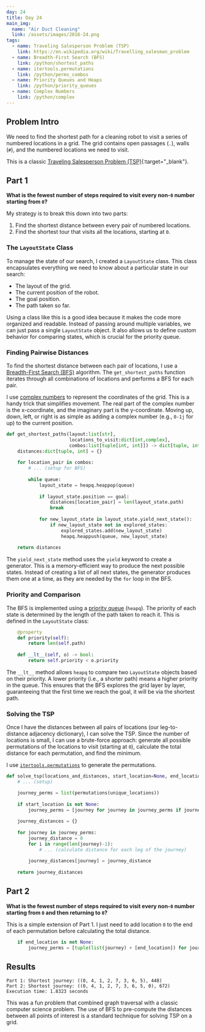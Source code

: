 ```yaml
---
day: 24
title: Day 24
main_img:
  name: "Air Duct Cleaning"
  link: /assets/images/2016-24.png
tags:
  - name: Traveling Salesperson Problem (TSP)
    link: https://en.wikipedia.org/wiki/Travelling_salesman_problem
  - name: Breadth-First Search (BFS)
    link: /python/shortest_paths
  - name: itertools.permutations
    link: /python/perms_combos
  - name: Priority Queues and Heaps
    link: /python/priority_queues
  - name: Complex Numbers
    link: /python/complex
---
```


## Problem Intro

We need to find the shortest path for a cleaning robot to visit a series of numbered locations in a grid. The grid contains open passages (`.`), walls (`#`), and the numbered locations we need to visit.

This is a classic [Traveling Salesperson Problem (TSP)](https://en.wikipedia.org/wiki/Travelling_salesman_problem){:target="_blank"}.

## Part 1

**What is the fewest number of steps required to visit every non-`0` number starting from `0`?**

My strategy is to break this down into two parts:
1.  Find the shortest distance between every pair of numbered locations.
2.  Find the shortest tour that visits all the locations, starting at `0`.

### The `LayoutState` Class

To manage the state of our search, I created a `LayoutState` class. This class encapsulates everything we need to know about a particular state in our search:
- The layout of the grid.
- The current position of the robot.
- The goal position.
- The path taken so far.

Using a class like this is a good idea because it makes the code more organized and readable. Instead of passing around multiple variables, we can just pass a single `LayoutState` object. It also allows us to define custom behavior for comparing states, which is crucial for the priority queue.

### Finding Pairwise Distances

To find the shortest distance between each pair of locations, I use a [Breadth-First Search (BFS)](/python/shortest_paths) algorithm. The `get_shortest_paths` function iterates through all combinations of locations and performs a BFS for each pair.

I use [complex numbers](/python/complex) to represent the coordinates of the grid. This is a handy trick that simplifies movement. The real part of the complex number is the x-coordinate, and the imaginary part is the y-coordinate. Moving up, down, left, or right is as simple as adding a complex number (e.g., `0-1j` for up) to the current position.

```python
def get_shortest_paths(layout:list[str], 
                       locations_to_visit:dict[int,complex], 
                       combos:list[tuple[int, int]]) -> dict[tuple, int]:
    distances:dict[tuple, int] = {}
    
    for location_pair in combos:
        # ... (setup for BFS)
        
        while queue:
            layout_state = heapq.heappop(queue)
            
            if layout_state.position == goal:
                distances[location_pair] = len(layout_state.path)
                break
            
            for new_layout_state in layout_state.yield_next_state():
                if new_layout_state not in explored_states:
                    explored_states.add(new_layout_state)
                    heapq.heappush(queue, new_layout_state)
                    
    return distances
```

The `yield_next_state` method uses the `yield` keyword to create a generator. This is a memory-efficient way to produce the next possible states. Instead of creating a list of all next states, the generator produces them one at a time, as they are needed by the `for` loop in the BFS.

### Priority and Comparison

The BFS is implemented using a [priority queue](/python/priority_queues) (`heapq`). The priority of each state is determined by the length of the path taken to reach it. This is defined in the `LayoutState` class:

```python
    @property
    def priority(self):
        return len(self.path)
    
    def __lt__(self, o) -> bool:
        return self.priority < o.priority
```

The `__lt__` method allows `heapq` to compare two `LayoutState` objects based on their priority. A lower priority (i.e., a shorter path) means a higher priority in the queue. This ensures that the BFS explores the grid layer by layer, guaranteeing that the first time we reach the goal, it will be via the shortest path.

### Solving the TSP

Once I have the distances between all pairs of locations (our leg-to-distance adjacency dictionary), I can solve the TSP. Since the number of locations is small, I can use a brute-force approach: generate all possible permutations of the locations to visit (starting at `0`), calculate the total distance for each permutation, and find the minimum.

I use [`itertools.permutations`](/python/perms_combos) to generate the permutations.

```python
def solve_tsp(locations_and_distances, start_location=None, end_location=None) -> dict:
    # ... (setup)

    journey_perms = list(permutations(unique_locations))
    
    if start_location is not None:
        journey_perms = [journey for journey in journey_perms if journey[0] == start_location]
 
    journey_distances = {}
    
    for journey in journey_perms:
        journey_distance = 0
        for i in range(len(journey)-1):
            # ... (calculate distance for each leg of the journey)
        
        journey_distances[journey] = journey_distance
    
    return journey_distances
```

## Part 2

**What is the fewest number of steps required to visit every non-`0` number starting from `0` and then returning to `0`?**

This is a simple extension of Part 1. I just need to add location `0` to the end of each permutation before calculating the total distance.

```python
    if end_location is not None:
        journey_perms = [tuple(list(journey) + [end_location]) for journey in journey_perms]
```

## Results

```text
Part 1: Shortest journey: ((0, 4, 1, 2, 7, 3, 6, 5), 448)
Part 2: Shortest journey: ((0, 4, 1, 2, 7, 3, 6, 5, 0), 672)
Execution time: 1.8323 seconds
```

This was a fun problem that combined graph traversal with a classic computer science problem. The use of BFS to pre-compute the distances between all points of interest is a standard technique for solving TSP on a grid.